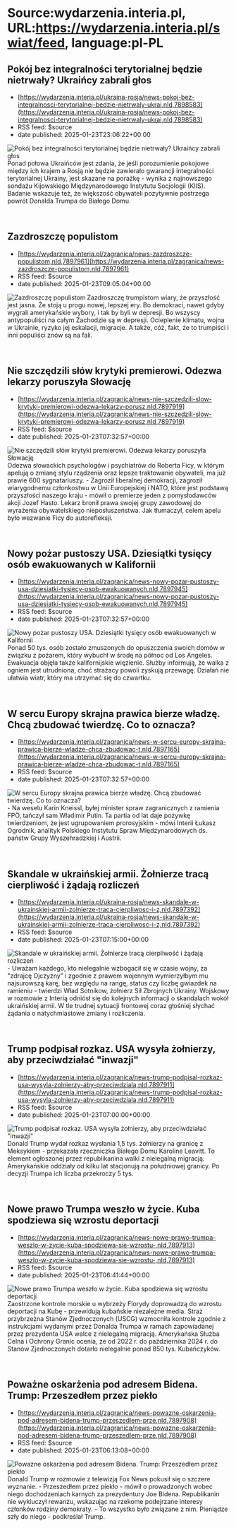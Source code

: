 # Source:wydarzenia.interia.pl, URL:https://wydarzenia.interia.pl/swiat/feed, language:pl-PL

## Pokój bez integralności terytorialnej będzie nietrwały? Ukraińcy zabrali głos
 - [https://wydarzenia.interia.pl/ukraina-rosja/news-pokoj-bez-integralnosci-terytorialnej-bedzie-nietrwaly-ukrai,nId,7898583](https://wydarzenia.interia.pl/ukraina-rosja/news-pokoj-bez-integralnosci-terytorialnej-bedzie-nietrwaly-ukrai,nId,7898583)
 - RSS feed: $source
 - date published: 2025-01-23T23:06:22+00:00

<p><a href="https://wydarzenia.interia.pl/ukraina-rosja/news-pokoj-bez-integralnosci-terytorialnej-bedzie-nietrwaly-ukrai,nId,7898583"><img src="https://i.iplsc.com/pokoj-bez-integralnosci-terytorialnej-bedzie-nietrwaly-ukrai/000KHQXC91CPJI0G-C321.jpg" alt="Pokój bez integralności terytorialnej będzie nietrwały? Ukraińcy zabrali głos" align="left" /></a>Ponad połowa Ukraińców jest zdania, że jeśli porozumienie pokojowe między ich krajem a Rosją nie będzie zawierało gwarancji integralności terytorialnej Ukrainy, jest skazane na porażkę - wynika z najnowszego sondażu Kijowskiego Międzynarodowego Instytutu Socjologii (KIIS). Badanie wskazuje też, że większość obywateli pozytywnie postrzega powrót Donalda Trumpa do Białego Domu.</p><br clear="all" />

## Zazdroszczę populistom
 - [https://wydarzenia.interia.pl/zagranica/news-zazdroszcze-populistom,nId,7897961](https://wydarzenia.interia.pl/zagranica/news-zazdroszcze-populistom,nId,7897961)
 - RSS feed: $source
 - date published: 2025-01-23T09:05:04+00:00

<p><a href="https://wydarzenia.interia.pl/zagranica/news-zazdroszcze-populistom,nId,7897961"><img src="https://i.iplsc.com/zazdroszcze-populistom/000KHKWCMY017Y8A-C321.jpg" alt="Zazdroszczę populistom" align="left" /></a>Zazdroszczę trumpistom wiary, że przyszłość jest jasna. Że stoją u progu nowej, lepszej ery. Bo demokraci, nawet gdyby wygrali amerykańskie wybory, i tak by byli w depresji. Bo wszyscy antypopuliści na całym Zachodzie są w depresji. Ocieplenie klimatu, wojna w Ukrainie, ryzyko jej eskalacji, migracje. A także, cóż, fakt, że to trumpiści i inni populiści znów są na fali.</p><br clear="all" />

## Nie szczędzili słów krytyki premierowi. Odezwa lekarzy poruszyła Słowację
 - [https://wydarzenia.interia.pl/zagranica/news-nie-szczedzili-slow-krytyki-premierowi-odezwa-lekarzy-porusz,nId,7897919](https://wydarzenia.interia.pl/zagranica/news-nie-szczedzili-slow-krytyki-premierowi-odezwa-lekarzy-porusz,nId,7897919)
 - RSS feed: $source
 - date published: 2025-01-23T07:32:57+00:00

<p><a href="https://wydarzenia.interia.pl/zagranica/news-nie-szczedzili-slow-krytyki-premierowi-odezwa-lekarzy-porusz,nId,7897919"><img src="https://i.iplsc.com/nie-szczedzili-slow-krytyki-premierowi-odezwa-lekarzy-porusz/000IXW9TXQYJWWTF-C321.jpg" alt="Nie szczędzili słów krytyki premierowi. Odezwa lekarzy poruszyła Słowację" align="left" /></a>Odezwa słowackich psychologów i psychiatrów do Roberta Ficy, w którym apelują o zmianę stylu rządzenia oraz lepsze traktowanie obywateli, ma już prawie 600 sygnatariuszy. - Zagroził liberalnej demokracji, zagroził wiarygodnemu członkostwu w Unii Europejskiej i NATO, które jest podstawą przyszłości naszego kraju - mówił o premierze jeden z pomysłodawców akcji Jozef Hasto. Lekarz bronił prawa swojej grupy zawodowej do wyrażenia obywatelskiego nieposłuszeństwa. Jak tłumaczył, celem apelu było wezwanie Ficy do autorefleksji.</p><br clear="all" />

## Nowy pożar pustoszy USA. Dziesiątki tysięcy osób ewakuowanych w Kalifornii
 - [https://wydarzenia.interia.pl/zagranica/news-nowy-pozar-pustoszy-usa-dziesiatki-tysiecy-osob-ewakuowanych,nId,7897945](https://wydarzenia.interia.pl/zagranica/news-nowy-pozar-pustoszy-usa-dziesiatki-tysiecy-osob-ewakuowanych,nId,7897945)
 - RSS feed: $source
 - date published: 2025-01-23T07:32:57+00:00

<p><a href="https://wydarzenia.interia.pl/zagranica/news-nowy-pozar-pustoszy-usa-dziesiatki-tysiecy-osob-ewakuowanych,nId,7897945"><img src="https://i.iplsc.com/nowy-pozar-pustoszy-usa-dziesiatki-tysiecy-osob-ewakuowanych/000KHK43FO4MPRN3-C321.jpg" alt="Nowy pożar pustoszy USA. Dziesiątki tysięcy osób ewakuowanych w Kalifornii" align="left" /></a>Ponad 50 tys. osób zostało zmuszonych do opuszczenia swoich domów w związku z pożarem, który wybuchł w środę na północ od Los Angeles. Ewakuacja objęła także kalifornijskie więzienie. Służby informują, że walka z ogniem jest utrudniona, choć strażacy powoli zyskują przewagę. Działań nie ułatwia wiatr, który ma utrzymać się do czwartku. </p><br clear="all" />

## W sercu Europy skrajna prawica bierze władzę. Chcą zbudować twierdzę. Co to oznacza?
 - [https://wydarzenia.interia.pl/zagranica/news-w-sercu-europy-skrajna-prawica-bierze-wladze-chca-zbudowac-t,nId,7897165](https://wydarzenia.interia.pl/zagranica/news-w-sercu-europy-skrajna-prawica-bierze-wladze-chca-zbudowac-t,nId,7897165)
 - RSS feed: $source
 - date published: 2025-01-23T07:32:57+00:00

<p><a href="https://wydarzenia.interia.pl/zagranica/news-w-sercu-europy-skrajna-prawica-bierze-wladze-chca-zbudowac-t,nId,7897165"><img src="https://i.iplsc.com/w-sercu-europy-skrajna-prawica-bierze-wladze-chca-zbudowac-t/000KHB5YF21YS30Q-C321.jpg" alt="W sercu Europy skrajna prawica bierze władzę. Chcą zbudować twierdzę. Co to oznacza?" align="left" /></a>- Na weselu Karin Kneissl, byłej minister spraw zagranicznych z ramienia FPÖ, tańczył sam Władimir Putin. Ta partia od lat daje pożywkę twierdzeniom, że jest ugrupowaniem prorosyjskim - mówi Interii Łukasz Ogrodnik, analityk Polskiego Instytutu Spraw Międzynarodowych ds. państw Grupy Wyszehradzkiej i Austrii.</p><br clear="all" />

## Skandale w ukraińskiej armii. Żołnierze tracą cierpliwość i żądają rozliczeń
 - [https://wydarzenia.interia.pl/ukraina-rosja/news-skandale-w-ukrainskiej-armii-zolnierze-traca-cierpliwosc-i-z,nId,7897392](https://wydarzenia.interia.pl/ukraina-rosja/news-skandale-w-ukrainskiej-armii-zolnierze-traca-cierpliwosc-i-z,nId,7897392)
 - RSS feed: $source
 - date published: 2025-01-23T07:15:00+00:00

<p><a href="https://wydarzenia.interia.pl/ukraina-rosja/news-skandale-w-ukrainskiej-armii-zolnierze-traca-cierpliwosc-i-z,nId,7897392"><img src="https://i.iplsc.com/skandale-w-ukrainskiej-armii-zolnierze-traca-cierpliwosc-i-z/000KHEJCH9VNM5W3-C321.jpg" alt="Skandale w ukraińskiej armii. Żołnierze tracą cierpliwość i żądają rozliczeń" align="left" /></a>- Uważam każdego, kto nielegalnie wzbogacił się w czasie wojny, za &quot;zdrajcę Ojczyzny&quot; i zgodnie z prawem wojennym wymierzyłbym mu najsurowszą karę, bez względu na rangę, status czy liczbę gwiazdek na ramieniu - twierdzi Wład Sotnikow, żołnierz Sił Zbrojnych Ukrainy. Wojskowy w rozmowie z Interią odniósł się do kolejnych informacji o skandalach wokół ukraińskiej armii. W tle trudnej sytuacji frontowej coraz głośniej słychać żądania o natychmiastowe zmiany i rozliczenia.</p><br clear="all" />

## Trump podpisał rozkaz. USA wysyła żołnierzy, aby przeciwdziałać "inwazji"
 - [https://wydarzenia.interia.pl/zagranica/news-trump-podpisal-rozkaz-usa-wysyla-zolnierzy-aby-przeciwdziala,nId,7897911](https://wydarzenia.interia.pl/zagranica/news-trump-podpisal-rozkaz-usa-wysyla-zolnierzy-aby-przeciwdziala,nId,7897911)
 - RSS feed: $source
 - date published: 2025-01-23T07:00:00+00:00

<p><a href="https://wydarzenia.interia.pl/zagranica/news-trump-podpisal-rozkaz-usa-wysyla-zolnierzy-aby-przeciwdziala,nId,7897911"><img src="https://i.iplsc.com/trump-podpisal-rozkaz-usa-wysyla-zolnierzy-aby-przeciwdziala/000KHJZFHLL63WD5-C321.jpg" alt="Trump podpisał rozkaz. USA wysyła żołnierzy, aby przeciwdziałać &quot;inwazji&quot;" align="left" /></a>Donald Trump wydał rozkaz wysłania 1,5 tys. żołnierzy na granicę z Meksykiem - przekazała rzeczniczka Białego Domu Karoline Leavitt. To element ogłoszonej przez republikanina walki z nielegalną migracją. Amerykańskie oddziały od kilku lat stacjonują na południowej granicy. Po decyzji Trumpa ich liczba przekroczy 5 tys. </p><br clear="all" />

## Nowe prawo Trumpa weszło w życie. Kuba spodziewa się wzrostu deportacji
 - [https://wydarzenia.interia.pl/zagranica/news-nowe-prawo-trumpa-weszlo-w-zycie-kuba-spodziewa-sie-wzrostu-,nId,7897913](https://wydarzenia.interia.pl/zagranica/news-nowe-prawo-trumpa-weszlo-w-zycie-kuba-spodziewa-sie-wzrostu-,nId,7897913)
 - RSS feed: $source
 - date published: 2025-01-23T06:41:44+00:00

<p><a href="https://wydarzenia.interia.pl/zagranica/news-nowe-prawo-trumpa-weszlo-w-zycie-kuba-spodziewa-sie-wzrostu-,nId,7897913"><img src="https://i.iplsc.com/nowe-prawo-trumpa-weszlo-w-zycie-kuba-spodziewa-sie-wzrostu/000KHJWNQQIAWS8Q-C321.jpg" alt="Nowe prawo Trumpa weszło w życie. Kuba spodziewa się wzrostu deportacji" align="left" /></a>Zaostrzone kontrole morskie u wybrzeży Florydy doprowadzą do wzrostu deportacji na Kubę - przewidują kubańskie niezależne media. Straż przybrzeżna Stanów Zjednoczonych (USCG) wzmocniła kontrole zgodnie z instrukcjami wydanymi przez Donalda Trumpa w ramach zapowiadanej przez prezydenta USA walce z nielegalną migracją. Amerykańska Służba Celna i Ochrony Granic ocenia, że od 2022 r. do października 2024 r. do Stanów Zjednoczonych dotarło nielegalnie ponad 850 tys. Kubańczyków. </p><br clear="all" />

## Poważne oskarżenia pod adresem Bidena. Trump: Przeszedłem przez piekło
 - [https://wydarzenia.interia.pl/zagranica/news-powazne-oskarzenia-pod-adresem-bidena-trump-przeszedlem-prze,nId,7897908](https://wydarzenia.interia.pl/zagranica/news-powazne-oskarzenia-pod-adresem-bidena-trump-przeszedlem-prze,nId,7897908)
 - RSS feed: $source
 - date published: 2025-01-23T06:13:08+00:00

<p><a href="https://wydarzenia.interia.pl/zagranica/news-powazne-oskarzenia-pod-adresem-bidena-trump-przeszedlem-prze,nId,7897908"><img src="https://i.iplsc.com/powazne-oskarzenia-pod-adresem-bidena-trump-przeszedlem-prze/000KHJVHHFN18YAF-C321.jpg" alt="Poważne oskarżenia pod adresem Bidena. Trump: Przeszedłem przez piekło" align="left" /></a>Donald Trump w rozmowie z telewizją Fox News pokusił się o szczere wyznanie. - Przeszedłem przez piekło - mówił o prowadzonych wobec niego dochodzeniach karnych za prezydentury Joe Bidena. Republikanin nie wykluczył rewanżu, wskazując na rzekome podejrzane interesy członków rodziny demokraty. - To wszystko było związane z nim. Pieniądze szły do niego - podkreślał Trump.</p><br clear="all" />

